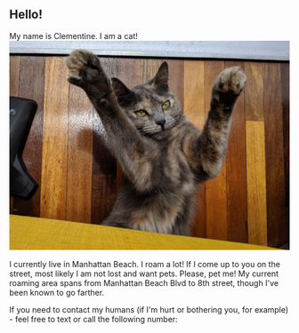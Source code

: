 ## Hello!

My name is Clementine. I am a cat!
![Me!](/uploads/slider/signal-2019-06-07-143441.jpg)



I currently live in Manhattan Beach. I roam a lot! If I come up to you on the street, most likely I am not lost and want pets. Please, pet me!
My current roaming area spans from Manhattan Beach Blvd to 8th street, though I've been known to go farther.

If you need to contact my humans (if I'm hurt or bothering you, for example) - feel free to text or call the following number:
